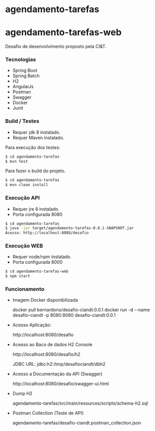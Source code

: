 # agendamento-tarefas
# agendamento-tarefas-web

Desafio de desenvolvimento proposto pela CI&T.

### Tecnologias

  - Spring Boot
  - Spring Batch
  - H2 
  - AngularJs
  - Postman
  - Swagger
  - Docker
  - Junit
  
  
### Build / Testes 

 - Requer jdk 8 instalado.
 - Requer Maven instalado.


Para execução dos testes:

```sh
$ cd agendamento-tarefas
$ mvn test
```

Para fazer o build do projeto.

```sh
$ cd agendamento-tarefas
$ mvn clean install
```

### Execução API


 - Requer jre 8 instalado.
 - Porta configurada 8080

```sh
$ cd agendamento-tarefas
$ java -jar target/agendamento-tarefas-0.0.1-SNAPSHOT.jar
Acesso: http://localhost:8088/desafio
```

### Execução WEB


 - Requer node/npm instalado.
 - Porta configurada 8000

```sh
$ cd agendamento-tarefas-web
$ npm start
```

### Funcionamento

 - Imagem Docker disponibilizada
 
	docker pull bernardons/desafio-ciandt:0.0.1
	docker run -d --name desafio-ciandt -p 8080:8080 desafio-ciandt:0.0.1 

 - Acesso Aplicação:
 
	http://localhost:8080/desafio

 - Acesso ao Baco de dados H2 Console
 
	http://localhost:8080/desafio/h2
	
	JDBC URL: jdbc:h2:/tmp/desafiociandt/dbh2

 - Acesso a Documentação da API (Swagger)
 
	http://localhost:8080/desafio/swagger-ui.html
 
 - Dump H2
 
	agendamento-tarefas/src/main/resources/scripts/schema-h2.sql

 - Postman Collection (Teste de API)
 
	agendamento-tarefas/desafio-ciandt.postman_collection.json










